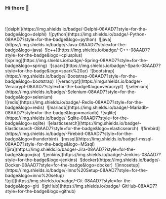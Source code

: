### Hi there 👋

<br/>
<br/>
![delphi](https://img.shields.io/badge/-Delphi-08AAD7?style=for-the-badge&logo=delphi)&nbsp;
![python](https://img.shields.io/badge/-Python-08AAD7?style=for-the-badge&logo=python)&nbsp;
![java](https://img.shields.io/badge/-Java-08AAD7?style=for-the-badge&logo=java)&nbsp;
![c++](https://img.shields.io/badge/-C++-08AAD7?style=for-the-badge&logo=cplusplus)&nbsp;
<br/>
![spring](https://img.shields.io/badge/-Spring-08AAD7?style=for-the-badge&logo=spring)&nbsp;
![spark](https://img.shields.io/badge/-Spark-08AAD7?style=for-the-badge&logo=spark%20ar)&nbsp;
![bootstrap](https://img.shields.io/badge/-Bootstrap-08AAD7?style=for-the-badge&logo=bootstrap)&nbsp;
![veracrypt](https://img.shields.io/badge/-Veracrypt-08AAD7?style=for-the-badge&logo=veracrypt)&nbsp;
![selenium](https://img.shields.io/badge/-Selenium-08AAD7?style=for-the-badge&logo=selenium)&nbsp;
<br/>
![redis](https://img.shields.io/badge/-Redis-08AAD7?style=for-the-badge&logo=redis)&nbsp;
![mariadb](https://img.shields.io/badge/-Mariadb-08AAD7?style=for-the-badge&logo=mariadb)&nbsp;
![sqlite](https://img.shields.io/badge/-Sqlite-08AAD7?style=for-the-badge&logo=sqlite)&nbsp;
![elasticsearch](https://img.shields.io/badge/-Elasticsearch-08AAD7?style=for-the-badge&logo=elasticsearch)&nbsp;
![firebird](https://img.shields.io/badge/-Firebird-08AAD7?style=for-the-badge&logo=thunderbird)&nbsp;
![mssql](https://img.shields.io/badge/-mssql-08AAD7?style=for-the-badge&logo=MSsql)&nbsp;
<br/>
![jira](https://img.shields.io/badge/-Jira-08AAD7?style=for-the-badge&logo=jira)&nbsp;
![jenkins](https://img.shields.io/badge/-Jenkins-08AAD7?style=for-the-badge&logo=jenkins)&nbsp;
![docker](https://img.shields.io/badge/-Docker-08AAD7?style=for-the-badge&logo=docker)&nbsp;
![innosetup](https://img.shields.io/badge/-Inno%20Setup-08AAD7?style=for-the-badge&logo=inno%20setup)&nbsp;
<br/>
![git](https://img.shields.io/badge/-Git-08AAD7?style=for-the-badge&logo=git)&nbsp;
![gitHub](https://img.shields.io/badge/-GitHub-08AAD7?style=for-the-badge&logo=github)&nbsp;
<br/>


<!--
**lxxxv/lxxxv** is a ✨ _special_ ✨ repository because its `README.md` (this file) appears on your GitHub profile.

Here are some ideas to get you started:

- 🔭 I’m currently working on ...
- 🌱 I’m currently learning ...
- 👯 I’m looking to collaborate on ...
- 🤔 I’m looking for help with ...
- 💬 Ask me about ...
- 📫 How to reach me: ...
- 😄 Pronouns: ...
- ⚡ Fun fact: ...
-->
